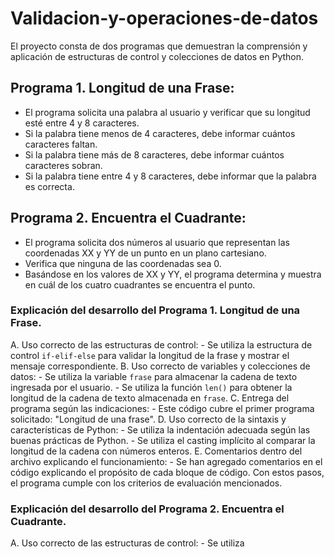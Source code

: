 # Validacion-y-operaciones-de-datos
El proyecto consta de dos programas que demuestran la comprensión y aplicación de estructuras de control y colecciones de datos en Python.
## Programa 1. Longitud de una Frase:
   * El programa solicita una palabra al usuario y verificar que su longitud esté entre 4 y 8 caracteres.
   * Si la palabra tiene menos de 4 caracteres, debe informar cuántos caracteres faltan.
   * Si la palabra tiene más de 8 caracteres, debe informar cuántos caracteres sobran.
   * Si la palabra tiene entre 4 y 8 caracteres, debe informar que la palabra es correcta.

## Programa 2. Encuentra el Cuadrante:
   * El programa solicita dos números al usuario que representan las coordenadas XX y YY de un punto en un plano cartesiano.
   * Verifica que ninguna de las coordenadas sea 0.
   * Basándose en los valores de XX y YY, el programa determina y muestra en cuál de los cuatro cuadrantes se encuentra el punto.

### Explicación del desarrollo del Programa 1. Longitud de una Frase.

   A. Uso correcto de las estructuras de control:
      - Se utiliza la estructura de control `if-elif-else` para validar la longitud de la frase y mostrar el mensaje correspondiente.
   B. Uso correcto de variables y colecciones de datos:
      - Se utiliza la variable `frase` para almacenar la cadena de texto ingresada por el usuario.
      - Se utiliza la función `len()` para obtener la longitud de la cadena de texto almacenada en `frase`.
   C. Entrega del programa según las indicaciones:
      - Este código cubre el primer programa solicitado: "Longitud de una frase".
   D. Uso correcto de la sintaxis y características de Python:
      - Se utiliza la indentación adecuada según las buenas prácticas de Python.
      - Se utiliza el casting implícito al comparar la longitud de la cadena con números enteros.
   E. Comentarios dentro del archivo explicando el funcionamiento:
      - Se han agregado comentarios en el código explicando el propósito de cada bloque de código.
Con estos pasos, el programa cumple con los criterios de evaluación mencionados.

### Explicación del desarrollo del Programa 2. Encuentra el Cuadrante.

   A. Uso correcto de las estructuras de control:
      - Se utiliza






